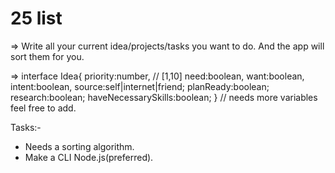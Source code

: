# 25 list

=> Write all your current idea/projects/tasks you want to do. And the app will sort them for you.

=> interface Idea{
priority:number, // [1,10]
need:boolean,
want:boolean,
intent:boolean,
source:self|internet|friend;
planReady:boolean;
research:boolean;
haveNecessarySkills:boolean;
}   // needs more variables feel free to add.

Tasks:-
- Needs a sorting algorithm.
- Make a CLI Node.js(preferred).
